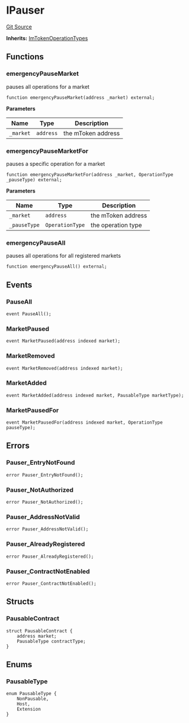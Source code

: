 # IPauser
[Git Source](https://github.com/malda-protocol/malda-lending/blob/6ea8fcbab45a04b689cc49c81c736245cab92c98/src\interfaces\IPauser.sol)

**Inherits:**
[ImTokenOperationTypes](/src\interfaces\ImToken.sol\interface.ImTokenOperationTypes.md)


## Functions
### emergencyPauseMarket

pauses all operations for a market


```solidity
function emergencyPauseMarket(address _market) external;
```
**Parameters**

|Name|Type|Description|
|----|----|-----------|
|`_market`|`address`|the mToken address|


### emergencyPauseMarketFor

pauses a specific operation for a market


```solidity
function emergencyPauseMarketFor(address _market, OperationType _pauseType) external;
```
**Parameters**

|Name|Type|Description|
|----|----|-----------|
|`_market`|`address`|the mToken address|
|`_pauseType`|`OperationType`|the operation type|


### emergencyPauseAll

pauses all operations for all registered markets


```solidity
function emergencyPauseAll() external;
```

## Events
### PauseAll

```solidity
event PauseAll();
```

### MarketPaused

```solidity
event MarketPaused(address indexed market);
```

### MarketRemoved

```solidity
event MarketRemoved(address indexed market);
```

### MarketAdded

```solidity
event MarketAdded(address indexed market, PausableType marketType);
```

### MarketPausedFor

```solidity
event MarketPausedFor(address indexed market, OperationType pauseType);
```

## Errors
### Pauser_EntryNotFound

```solidity
error Pauser_EntryNotFound();
```

### Pauser_NotAuthorized

```solidity
error Pauser_NotAuthorized();
```

### Pauser_AddressNotValid

```solidity
error Pauser_AddressNotValid();
```

### Pauser_AlreadyRegistered

```solidity
error Pauser_AlreadyRegistered();
```

### Pauser_ContractNotEnabled

```solidity
error Pauser_ContractNotEnabled();
```

## Structs
### PausableContract

```solidity
struct PausableContract {
    address market;
    PausableType contractType;
}
```

## Enums
### PausableType

```solidity
enum PausableType {
    NonPausable,
    Host,
    Extension
}
```

